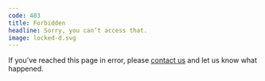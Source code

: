 ```yaml
---
code: 403
title: Forbidden
headline: Sorry, you can’t access that.
image: locked-d.svg
---
```

If you’ve reached this page in error,
please [contact us](https://www.ted.com/contact)
and let us know what happened.
